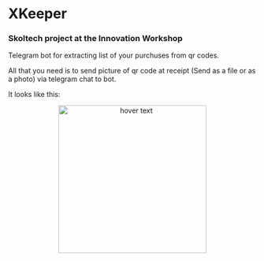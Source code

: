 # XKeeper
### Skoltech project at the Innovation Workshop
Telegram bot for extracting list of your purchuses from qr codes.

All that you need is to send picture of qr code at receipt (Send as a file or as a photo) via telegram chat to bot.

It looks like this:

<p align="center">
  <img src="https://github.com/Vitaly-Protasov/XKeeper/blob/master/workable_prototype.gif?raw=true" width="300" title="hover text">
</p>
